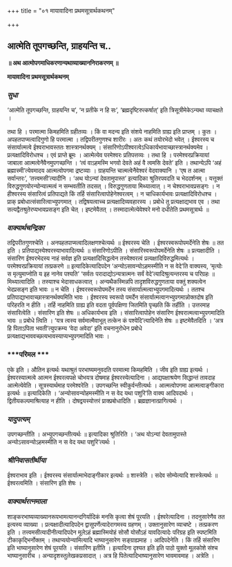 +++
title = "०१ मायावादिना प्रथमसूत्रार्थकथनम्"

+++


## आत्मेति तूपगच्छन्ति, ग्राहयन्ति च..

**॥ अथ आत्मोपगमाधिकरणान्यथाव्याख्याननिराकरणम् ॥**

**मायावादिना प्रथमसूत्रार्थकथनम्**

### ***सुधा***

‘आत्मेति तूपगच्छन्ति, ग्राहयन्ति च’, ‘न प्रतीके न हि सः’, ‘ब्रह्मदृष्टिरुत्कर्षात्’ इति त्रिसूत्रीमेकेऽन्यथा व्याचक्षते ।

तथा हि । परमात्मा किमहमिति ग्रहीतव्यः । किं वा मदन्य इति संशये नाहमिति ग्राह्य इति प्राप्तम् । कुतः । अपहतपाप्मत्वादिगुणो हि परमात्मा । तद्विपरीतगुणश्च शारीरः । अतः कथं तयोरभेदो भवेत् । ईश्वरस्य च संसार्यात्मत्वे ईश्वराभावस्ततः शास्त्रानर्थक्यम् । संसारिणोऽपीश्वरत्वेऽधिकार्यभावाच्छास्त्रानर्थक्यमेव । प्रत्यक्षादिविरोधश्च । एवं प्राप्ते ब्रूमः । आत्मेत्येव परमेश्वरः प्रतिपत्तव्यः । तथा हि । परमेश्वरप्रक्रियायां जाबाला आत्मत्वेनैवैनमुपगच्छन्ति । ‘त्वं वाऽहमस्मि भगवो देवते अहं वै त्वमसि देवते’ इति । तथान्येऽपि ‘अहं ब्रह्मास्मी’त्येवमादय आत्मत्वोपगमा द्रष्टव्याः । ग्राहयन्ति चात्मत्वेनैवेश्वरं वेदवाक्यानि । ‘एष त आत्मा सर्वान्तरः’, ‘तत्त्वमसी’त्यादीनि । ‘अथ योऽन्यां देवतामुपास्त’ इत्यादिका श्रुतिरपवदति च भेददर्शनम् । यत्तूक्तं विरुद्धगुणयोरन्योन्यात्मत्वं न सम्भवतीति तदसत् । विरुद्धगुणताया मिथ्यात्वात् । न चेश्वराभावप्रसङ्गः । न हीश्वरस्य संसारित्वं प्रतिपाद्यते किं तर्हि संसारित्वापोहेनेश्वरत्वम् । न चाधिकार्यभावः प्रत्यक्षादिविरोधश्च । प्राक् प्रबोधात्संसारित्वाभ्युपगमात् । तद्विषयत्वाच्च प्रत्यक्षादिव्यवहारस्य । प्रबोधे तु प्रत्यक्षाद्यभाव एव । तथा सत्यद्वैतश्रुतेरप्यभावप्रसङ्ग इति चेत् । इष्टमेवैतत् । तस्मादात्मेत्येवेश्वरे मनो दधीतेति प्रथमसूत्रार्थः ॥

### ***वाक्यार्थचन्द्रिका***

तद्विपरीतगुणश्चेति । अनपहतपाप्मत्वादिलक्षणश्चेत्यर्थः ॥ ईश्वरस्य चेति । ईश्वरस्वरूपोपमर्देनेति शेषः ॥ तत इति । प्रतिपाद्यस्येश्वरस्याभावादित्यर्थः ॥ संसारिणोऽपीति । संसारिस्वरूपोपमर्देनेति शेषः ॥ प्रत्यक्षादीति । संसारिण ईश्वरभेदस्य नाहं सर्वज्ञ इति प्रत्यक्षादिसिद्धत्वेन तस्येश्वरत्वं प्रत्यक्षादिविरुद्धमित्यर्थः । परमेश्वरप्रक्रियायां तत्प्रकरणे ॥ इत्यादिकेत्यादिपदेन ‘अन्योऽसावन्योऽहमस्मीति न स वेदे’ति वाक्यस्य, ‘मृत्योः स मृत्युमाप्नोति य इह नानेव पश्यति’ ‘सर्वतः परादाद्योऽन्यत्रात्मनः सर्वं वेदे’त्यादिश्रुत्यन्तरस्य च परिग्रहः ॥
मिथ्यात्वादिति । तस्याश्च भेदासाधकत्वात् । अन्यथैकस्मिन्नपि तादृशविरुद्धगुणताया वक्तुं शक्यत्वेन भेदप्रसङ्ग इति भावः ॥ न चेति । ईश्वरस्वरूपोपमर्देन तस्य संसार्यात्मत्वाभ्युपगमादित्यर्थः । ततश्च प्रतिपाद्याभावाच्छास्त्रानर्थक्यमिति भावः । ईश्वरस्य स्वरूपो पमर्देन संसार्यात्मत्वानभ्युपगमान्नोक्तदोष इति परिहरति न हीति । तर्हि नाहमिति ग्राह्य इति वदता पूर्वपक्षिणा जितमिति पृच्छति किं तर्हीति । उत्तरमाह संसारित्वेति । संसारिण इति शेषः ॥ अधिकार्यभाव इति । संसारित्वापोहेन संसारिण ईश्वरात्मत्वाभ्युपगमादिति भावः ॥ प्रबोधे त्विति । ‘यत्र त्वस्य सर्वमात्मैवाभूत् तत्केन कं पश्येदि’त्यादिनेति शेषः ॥ इष्टमेवैतदिति । ‘अत्र हि पिताऽपिता भवती’त्युपक्रम्य ‘वेदा अवेदा’ इति वचनानुरोधेन प्रबोधे प्रत्यक्षाद्यभाववच्छत्यभावस्याप्यभ्युपगमादिति भावः ।

### ***परिमल ***

एके इति । औतिन इत्यर्थः यथाश्रुतं परभाष्यमनुवदति परमात्मा किमहमिति । जीव इति ग्राह्य इत्यर्थः । ईश्वरस्यात्मत्वे आत्मन ईश्वरत्वपक्षे चोभयत्र दोषमाह ईश्वरस्येत्यादिना । आद्यपक्षाश्रयेण सिद्धान्तं तावदाह आत्मेत्येवेति । सूत्रस्यार्थमाह परमेश्वरेति । उपगच्छन्ति स्वीकुर्वन्तीत्यर्थः । आत्मत्वोपगमा आत्मत्वाङ्गीकारा इत्यर्थः ॥ इत्यादिकेति । ‘अन्योसावन्योहमस्मीति न स वेद यथा पशुरि’ति वाक्य आदिपदार्थः । द्वितीयकल्पमाश्रित्याह न हीति । दोषद्वयस्योत्तरं प्राक्प्रबोधादिति । ब्रह्मज्ञानात्प्रागित्यर्थः ।

### ***यादुपत्यम्***

उपगच्छन्तीति । अभ्युपगच्छन्तीत्यर्थः ॥ इत्यादिका श्रुतिरिति । ‘अथ योऽन्यां देवतामुपास्ते अन्योऽसावन्योऽहमस्मीति न स वेद यथा पशुरि’त्यर्थः ।

### ***श्रीनिवासतीर्थीया***

ईश्वराभाव इति । ईश्वरस्य संसार्यात्माभेदाङ्गीकार इत्यर्थः ॥ शास्त्रेति । सदेव सोम्येत्यादि शास्त्रेत्यर्थः ॥ ईश्वरत्वमिति । संसारिण इति शेषः ।

### ***वाक्यार्थरत्नमाला***

शाङ्करभाष्यव्याख्यानरूपभामत्यानन्दगिर्यादिकं मनसि कृत्वा शेषं पूरयति । ईश्वरेत्यादिना । तदनुसारेणैव तत इत्यस्य व्याख्या । प्रत्यक्षादीत्यादिपदेन द्वासुपर्णेत्यादेरागमस्य ग्रहणम् । उक्तानुसारेण व्याचष्टे । तत्प्रकरण इति । तत्त्वमसीत्यादीनीत्यादिपदेन मूलेऽहं ब्रह्मास्मियोहं सोसौ योसौऽहं यावदित्यादेः परिग्रह इति स्पष्टमिति टीकाकृद्भिर्नोक्तम् । तथाप्ययोन्यामित्यादि भाष्यानुसारेण सङ्ग्राह्यमाह । आदिपदेनेति । किं तर्हि संसारिण इति भाष्यानुसारेण शेषं पूरयति । संसारिण इतीति । इत्यादिना दृश्यत इति इति पाठो युक्तो मूलकोशे संश्च भाष्यानुसारीच । अन्यादृशस्तुलेखकप्रसादात् । अत्र हि पितेत्यादिभाष्यानुसारेण भावमावमाह । अत्रेति ।

